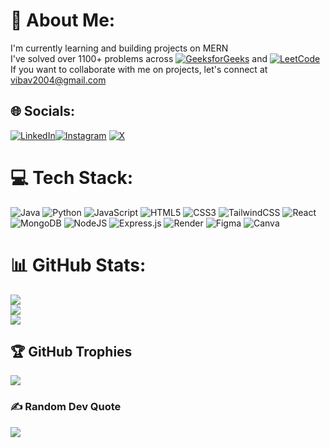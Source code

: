 # 💫 About Me:
I'm currently learning and building projects on MERN<br> 
I've solved over 1100+ problems across 
[![GeeksforGeeks](https://img.shields.io/badge/GeeksforGeeks-black?style=social&logo=GeeksforGeeks&logoColor=%232F8D46&labelColor=black&color=black)](https://www.geeksforgeeks.org/user/vibavmahendran/) 
and
[![LeetCode](https://img.shields.io/badge/LeetCode-black?style=social&logo=LeetCode&logoColor=%23ED8B00&labelColor=black)](https://leetcode.com/u/vibav_mahendran/)
<br>
If you want to collaborate with me on projects, let's connect at vibav2004@gmail.com


## 🌐 Socials:
[![LinkedIn](https://img.shields.io/badge/LinkedIn-%230077B5.svg?logo=linkedin&logoColor=white)](https://linkedin.com/in/vibav-mahendran-078181228)[![Instagram](https://img.shields.io/badge/Instagram-%23E4405F.svg?logo=Instagram&logoColor=white)](https://instagram.com/_.vibav._) [![X](https://img.shields.io/badge/X-black.svg?logo=X&logoColor=white)](https://x.com/vibav_mahendran) 

# 💻 Tech Stack:
![Java](https://img.shields.io/badge/java-%23ED8B00.svg?style=plastic&logo=openjdk&logoColor=white) ![Python](https://img.shields.io/badge/python-3670A0?style=plastic&logo=python&logoColor=ffdd54) ![JavaScript](https://img.shields.io/badge/javascript-%23323330.svg?style=plastic&logo=javascript&logoColor=%23F7DF1E) ![HTML5](https://img.shields.io/badge/html5-%23E34F26.svg?style=plastic&logo=html5&logoColor=white) ![CSS3](https://img.shields.io/badge/css3-%231572B6.svg?style=plastic&logo=css3&logoColor=white) ![TailwindCSS](https://img.shields.io/badge/tailwindcss-%2338B2AC.svg?style=plastic&logo=tailwind-css&logoColor=white) ![React](https://img.shields.io/badge/react-%2320232a.svg?style=plastic&logo=react&logoColor=%2361DAFB) ![MongoDB](https://img.shields.io/badge/MongoDB-%234ea94b.svg?style=plastic&logo=mongodb&logoColor=white) ![NodeJS](https://img.shields.io/badge/node.js-6DA55F?style=plastic&logo=node.js&logoColor=white) ![Express.js](https://img.shields.io/badge/express.js-%23404d59.svg?style=plastic&logo=express&logoColor=%2361DAFB) ![Render](https://img.shields.io/badge/Render-%46E3B7.svg?style=plastic&logo=render&logoColor=white) ![Figma](https://img.shields.io/badge/figma-%23F24E1E.svg?style=plastic&logo=figma&logoColor=white) ![Canva](https://img.shields.io/badge/Canva-%2300C4CC.svg?style=plastic&logo=Canva&logoColor=white)
# 📊 GitHub Stats:
![](https://github-readme-stats.vercel.app/api?username=gitvibav&theme=dark&hide_border=false&include_all_commits=false&count_private=false)<br/>
![](https://github-readme-streak-stats.herokuapp.com/?user=gitvibav&theme=dark&hide_border=false)<br/>
![](https://github-readme-stats.vercel.app/api/top-langs/?username=gitvibav&theme=dark&hide_border=false&include_all_commits=false&count_private=false&layout=compact)

## 🏆 GitHub Trophies
![](https://github-profile-trophy.vercel.app/?username=gitvibav&theme=radical&no-frame=false&no-bg=true&margin-w=4)

### ✍️ Random Dev Quote
![](https://quotes-github-readme.vercel.app/api?type=horizontal&theme=tokyonight)

